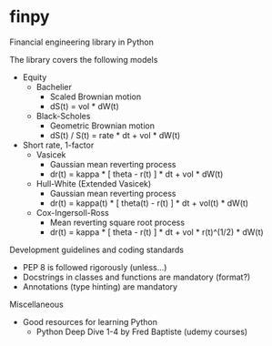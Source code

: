 # finpy
Financial engineering library in Python

The library covers the following models
- Equity
  - Bachelier
    - Scaled Brownian motion
    - dS(t) = vol * dW(t)
  - Black-Scholes 
    - Geometric Brownian motion
    - dS(t) / S(t) = rate * dt + vol * dW(t)
- Short rate, 1-factor
  - Vasicek
    - Gaussian mean reverting process
    - dr(t) = kappa * [ theta - r(t) ] * dt + vol * dW(t)
  - Hull-White (Extended Vasicek)
    - Gaussian mean reverting process
    - dr(t) = kappa(t) * [ theta(t) - r(t) ] * dt + vol(t) * dW(t)
  - Cox-Ingersoll-Ross
    - Mean reverting square root process
    - dr(t) = kappa * [ theta - r(t) ] * dt + vol * r(t)^(1/2) * dW(t)

Development guidelines and coding standards
- PEP 8 is followed rigorously (unless...)
- Docstrings in classes and functions are mandatory (format?)
- Annotations (type hinting) are mandatory  

Miscellaneous
- Good resources for learning Python
  - Python Deep Dive 1-4 by Fred Baptiste (udemy courses)
